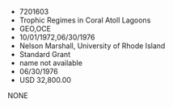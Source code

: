 * 7201603
* Trophic Regimes in Coral Atoll Lagoons
* GEO,OCE
* 10/01/1972,06/30/1976
* Nelson Marshall, University of Rhode Island
* Standard Grant
*   name not available
* 06/30/1976
* USD 32,800.00

NONE